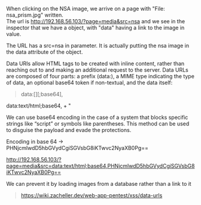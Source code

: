 When clicking on the NSA image, we arrive on a page with "File: nsa_prism.jpg" written.  
The url is http://192.168.56.103/?page=media&src=nsa and we see in the inspector that we have a <object> object, with "data" having a link to the image in value.  

The URL has a src=nsa in parameter. It is actually putting the nsa image in the data attribute of the <object> object.

Data URIs allow HTML tags to be created with inline content, rather than reaching out to and making an additional request to the server.
Data URLs are composed of four parts: a prefix (data:), a MIME type indicating the type of data, an optional base64 token if non-textual, and the data itself:  
> data:[<mediatype>][;base64],<data>  

data:text/html;base64, + "<script>alert("Hello")</script>

We can use base64 encoding in the case of a system that blocks specific strings like “script” or symbols like parentheses. This method can be used to disguise the payload and evade the protections. 

Encoding <script>alert("Hello")</script> in base 64 -> PHNjcmlwdD5hbGVydCgiSGVsbG8iKTwvc2NyaXB0Pg==


http://192.168.56.103/?page=media&src=data:text/html;base64,PHNjcmlwdD5hbGVydCgiSGVsbG8iKTwvc2NyaXB0Pg==


We can prevent it by loading images from a database rather than a link to it

> https://wiki.zacheller.dev/web-app-pentest/xss/data-urls

<!-- 
https://www.acunetix.com/websitesecurity/cross-site-scripting/
https://www.invicti.com/blog/web-security/xss-filter-evasion/
https://www.acunetix.com/blog/web-security-zone/xss-filter-evasion-basics/ -->